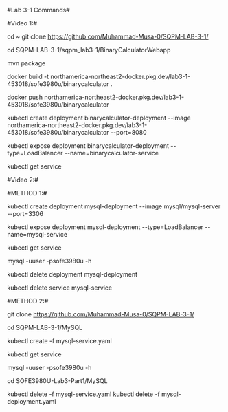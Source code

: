 #Lab 3-1 Commands#

#Video 1:#

cd ~
git clone https://github.com/Muhammad-Musa-0/SQPM-LAB-3-1/

cd SQPM-LAB-3-1/sqpm_lab3-1/BinaryCalculatorWebapp

mvn package

docker build -t northamerica-northeast2-docker.pkg.dev/lab3-1-453018/sofe3980u/binarycalculator .

docker push northamerica-northeast2-docker.pkg.dev/lab3-1-453018/sofe3980u/binarycalculator

kubectl create deployment binarycalculator-deployment --image northamerica-northeast2-docker.pkg.dev/lab3-1-453018/sofe3980u/binarycalculator --port=8080 

kubectl expose deployment binarycalculator-deployment --type=LoadBalancer --name=binarycalculator-service 

kubectl get service


#Video 2:#

#METHOD 1:#

kubectl create deployment mysql-deployment --image mysql/mysql-server --port=3306 

kubectl expose deployment mysql-deployment --type=LoadBalancer --name=mysql-service 

kubectl get service

mysql -uuser -psofe3980u -h<IP-Address>

kubectl delete deployment mysql-deployment 

kubectl delete service mysql-service 

#METHOD 2:#

git clone https://github.com/Muhammad-Musa-0/SQPM-LAB-3-1/

cd SQPM-LAB-3-1/MySQL

kubectl create -f mysql-service.yaml

kubectl get service

mysql -uuser -psofe3980u -h<IP-Address>

cd SOFE3980U-Lab3-Part1/MySQL

kubectl delete -f mysql-service.yaml
kubectl delete -f mysql-deployment.yaml
